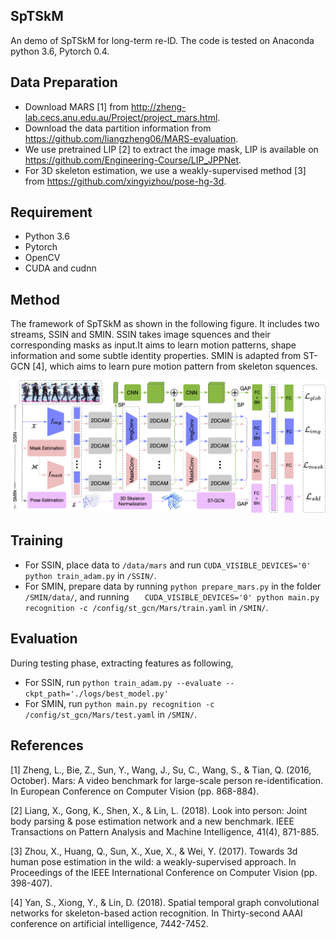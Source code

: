 ## SpTSkM
An demo of SpTSkM for long-term re-ID. The code is tested on Anaconda python 3.6, Pytorch 0.4.
## Data Preparation
* Download MARS [1] from http://zheng-lab.cecs.anu.edu.au/Project/project_mars.html.
* Download the data partition information from https://github.com/liangzheng06/MARS-evaluation.
* We use pretrained LIP [2] to extract the image mask, LIP is available on https://github.com/Engineering-Course/LIP_JPPNet.
* For 3D skeleton estimation, we use a weakly-supervised method [3] from https://github.com/xingyizhou/pose-hg-3d. 
## Requirement
* Python 3.6
* Pytorch
* OpenCV
* CUDA and cudnn
## Method
The framework of SpTSkM as shown in the following figure. It includes two streams, SSIN and SMIN. SSIN takes image squences and their corresponding masks as input.It aims to learn motion patterns, shape information and some subtle identity properties. SMIN is adapted from ST-GCN [4], which aims to learn pure motion pattern from skeleton squences.

![framework](/imgs/framework.png)

## Training
* For SSIN, place data to ```/data/mars``` and run ```CUDA_VISIBLE_DEVICES='0' python train_adam.py``` in ```/SSIN/```.
* For SMIN, prepare data by running ```python prepare_mars.py``` in the folder ```/SMIN/data/```, and running ```   CUDA_VISIBLE_DEVICES='0' python main.py recognition -c /config/st_gcn/Mars/train.yaml``` in ```/SMIN/```.
## Evaluation
During testing phase, extracting features as following,
* For SSIN, run ```python train_adam.py --evaluate --ckpt_path='./logs/best_model.py'```
* For SMIN, run ```python main.py recognition -c /config/st_gcn/Mars/test.yaml``` in ```/SMIN/```.

## References
[1] Zheng, L., Bie, Z., Sun, Y., Wang, J., Su, C., Wang, S., & Tian, Q. (2016, October). Mars: A video benchmark for large-scale person re-identification. In European Conference on Computer Vision (pp. 868-884).

[2] Liang, X., Gong, K., Shen, X., & Lin, L. (2018). Look into person: Joint body parsing & pose estimation network and a new benchmark. IEEE Transactions on Pattern Analysis and Machine Intelligence, 41(4), 871-885.

[3] Zhou, X., Huang, Q., Sun, X., Xue, X., & Wei, Y. (2017). Towards 3d human pose estimation in the wild: a weakly-supervised approach. In Proceedings of the IEEE International Conference on Computer Vision (pp. 398-407).

[4] Yan, S., Xiong, Y., & Lin, D. (2018). Spatial temporal graph convolutional networks for skeleton-based action recognition. In Thirty-second AAAI conference on artificial intelligence, 7442-7452.




